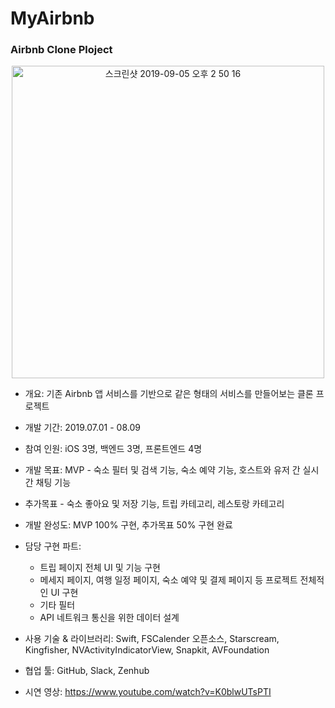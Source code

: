 # MyAirbnb

### Airbnb Clone Ploject

<p align="center">
<img width="500" alt="스크린샷 2019-09-05 오후 2 50 16" src="https://user-images.githubusercontent.com/29372705/64315319-a80a7580-cfec-11e9-8a4b-f3147e4ee19d.png">
</p>
</div>

- 개요: 기존 Airbnb 앱 서비스를 기반으로 같은 형태의 서비스를 만들어보는 클론 프로젝트

- 개발 기간: 2019.07.01 - 08.09

- 참여 인원: iOS 3명, 백엔드 3명, 프론트엔드 4명

- 개발 목표: MVP - 숙소 필터 및 검색 기능, 숙소 예약 기능, 호스트와 유저 간 실시간 채팅 기능

- 추가목표 - 숙소 좋아요 및 저장 기능, 트립 카테고리, 레스토랑 카테고리

- 개발 완성도: MVP 100% 구현, 추가목표 50% 구현 완료

- 담당 구현 파트:

  - 트립 페이지 전체 UI 및 기능 구현
  - 메세지 페이지, 여행 일정 페이지, 숙소 예약 및 결제 페이지 등 프로젝트 전체적인 UI 구현
  - 기타 필터
  - API 네트워크 통신을 위한 데이터 설계

- 사용 기술 & 라이브러리: Swift, FSCalender 오픈소스, Starscream, Kingfisher, NVActivityIndicatorView, Snapkit, AVFoundation
- 협업 툴: GitHub, Slack, Zenhub

- 시연 영상: https://www.youtube.com/watch?v=K0blwUTsPTI
